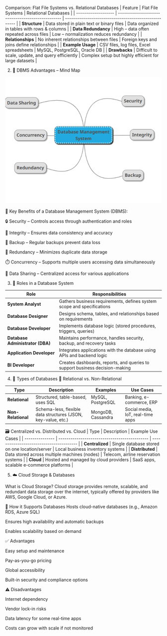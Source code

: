 Comparison: Flat File Systems vs. Relational Databases
| Feature             | Flat File Systems                                 | Relational Databases                                  |
| ------------------- | ------------------------------------------------- | ----------------------------------------------------- |
| **Structure**       | Data stored in plain text or binary files         | Data organized in tables with rows & columns          |
| **Data Redundancy** | High – data often repeated across files           | Low – normalization reduces redundancy                |
| **Relationships**   | No inherent relationships between files           | Foreign keys and joins define relationships           |
| **Example Usage**   | CSV files, log files, Excel spreadsheets          | MySQL, PostgreSQL, Oracle DB                          |
| **Drawbacks**       | Difficult to scale, update, and query efficiently | Complex setup but highly efficient for large datasets |

2. 🧠 DBMS Advantages – Mind Map

![alt text](image.png)


📌 Key Benefits of a Database Management System (DBMS):

🔒 Security – Controls access through authentication and roles

📏 Integrity – Ensures data consistency and accuracy

💾 Backup – Regular backups prevent data loss

🧬 Redundancy – Minimizes duplicate data storage

⏱️ Concurrency – Supports multiple users accessing data simultaneously

🤝 Data Sharing – Centralized access for various applications

3. 👥 Roles in a Database System

| Role                             | Responsibilities                                                             |
| -------------------------------- | ---------------------------------------------------------------------------- |
| **System Analyst**               | Gathers business requirements, defines system scope and specifications       |
| **Database Designer**            | Designs schema, tables, and relationships based on requirements              |
| **Database Developer**           | Implements database logic (stored procedures, triggers, queries)             |
| **Database Administrator (DBA)** | Maintains performance, handles security, backup, and recovery tasks          |
| **Application Developer**        | Integrates applications with the database using APIs and backend logic       |
| **BI Developer**                 | Creates dashboards, reports, and queries to support business decision-making |


4. 🔄 Types of Databases
📘 Relational vs. Non-Relational

| Type               | Description                                                   | Examples           | Use Cases                         |
| ------------------ | ------------------------------------------------------------- | ------------------ | --------------------------------- |
| **Relational**     | Structured, table-based, uses SQL                             | MySQL, PostgreSQL  | Banking, e-commerce, ERP          |
| **Non-Relational** | Schema-less, flexible data structures (JSON, key-value, etc.) | MongoDB, Cassandra | Social media, IoT, real-time apps |



🗃️ Centralized vs. Distributed vs. Cloud
| Type            | Description                                   | Example Use Cases                        |
| --------------- | --------------------------------------------- | ---------------------------------------- |
| **Centralized** | Single database stored on one location/server | Local business inventory systems         |
| **Distributed** | Data stored across multiple machines (nodes)  | Telecom, airline reservation systems     |
| **Cloud**       | Hosted and managed by cloud providers         | SaaS apps, scalable e-commerce platforms |


5. ☁️ Cloud Storage & Databases

What is Cloud Storage?
Cloud storage provides remote, scalable, and redundant data storage over the internet, typically offered by providers like AWS, Google Cloud, or Azure.

🧩 How it Supports Databases
Hosts cloud-native databases (e.g., Amazon RDS, Azure SQL)

Ensures high availability and automatic backups

Enables scalability based on demand

✅ Advantages

Easy setup and maintenance

Pay-as-you-go pricing

Global accessibility

Built-in security and compliance options

⚠️ Disadvantages

Internet dependency

Vendor lock-in risks

Data latency for some real-time apps

Costs can grow with scale if not monitored

